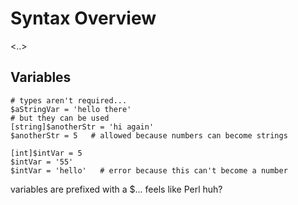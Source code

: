 # Syntax Overview

<..>

## Variables

    # types aren't required...
    $aStringVar = 'hello there'
    # but they can be used
    [string]$anotherStr = 'hi again'
    $anotherStr = 5   # allowed because numbers can become strings

    [int]$intVar = 5
    $intVar = '55'
    $intVar = 'hello'   # error because this can't become a number

<aside class="notes" data-markdown>
  variables are prefixed with a $... feels like Perl huh?
</aside>
